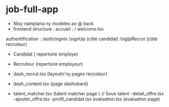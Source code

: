 # job-full-app

- Nisy nampiana ny modeles ao @ back
- frontend structure :
accueil : / welcome.tsx

authentification :
/auth/signin
/signUp (côté candidat)
/sigIpRecrut (côté recruteur)

- Candidat ( repertoire employe)

- Recruteur (repertoire employeur)
 - dash_recrut.tsx (layoutn'ny pages recruteur)
  - dash_content.tsx (page dashobard)
  - talent_matcher.tsx (talent matcher page )
      // Sous talent
      -detail_offre.tsx
      -ajouter_offre.tsx
      -profil_candidat.tsx
  evaluation.tsx (evaluation page)
